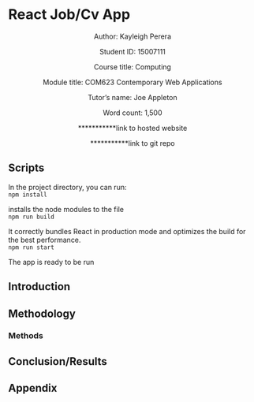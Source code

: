 # React Job/Cv App
<p align="center">
 Author: Kayleigh Perera
 </p>
 <p align="center">
 Student ID: 15007111
 </p>
 <p align="center">
 Course title: Computing
 </p>
 <p align="center">
 Module title: COM623 Contemporary Web Applications
 </p>
 <p align="center">
 Tutor’s name: Joe Appleton
 </p>
 <p align="center">
 Word count: 1,500
 </p>
 <p align="center">
 ***********link to hosted website
 </p>
 <p align="center">
 ***********link to git repo
 </p>


## Scripts
In the project directory, you can run:
<br>
`npm install`
<br>

installs the node modules to the file
<br>
`npm run build`
<br>

It correctly bundles React in production mode and optimizes the build for the best performance.
<br>
`npm run start`
<br>

The app is ready to be run 
<br>

## Introduction
## Methodology
### Methods
## Conclusion/Results
## Appendix
